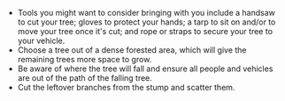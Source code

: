 * Tools you might want to consider bringing with you include a handsaw to cut your tree; gloves to protect your hands; a tarp to sit on and/or to move your tree once it's cut; and rope or straps to secure your tree to your vehicle.
* Choose a tree out of a dense forested area, which will give the remaining trees more space to grow.
* Be aware of where the tree will fall and ensure all people and vehicles are out of the path of the falling tree.
* Cut the leftover branches from the stump and scatter them.
